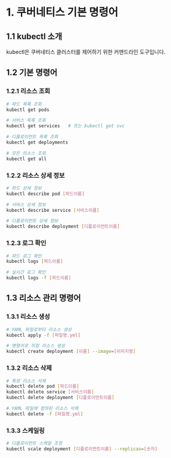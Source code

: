# 1. 쿠버네티스 기본 명령어

## 1.1 kubectl 소개

kubectl은 쿠버네티스 클러스터를 제어하기 위한 커맨드라인 도구입니다.

## 1.2 기본 명령어

### 1.2.1 리소스 조회
```bash
# 파드 목록 조회
kubectl get pods

# 서비스 목록 조회
kubectl get services   # 또는 kubectl get svc

# 디플로이먼트 목록 조회
kubectl get deployments

# 모든 리소스 조회
kubectl get all
```

### 1.2.2 리소스 상세 정보
```bash
# 파드 상세 정보
kubectl describe pod [파드이름]

# 서비스 상세 정보
kubectl describe service [서비스이름]

# 디플로이먼트 상세 정보
kubectl describe deployment [디플로이먼트이름]
```

### 1.2.3 로그 확인
```bash
# 파드 로그 확인
kubectl logs [파드이름]

# 실시간 로그 확인
kubectl logs -f [파드이름]
```

## 1.3 리소스 관리 명령어

### 1.3.1 리소스 생성
```bash
# YAML 파일로부터 리소스 생성
kubectl apply -f [파일명.yml]

# 명령어로 직접 리소스 생성
kubectl create deployment [이름] --image=[이미지명]
```

### 1.3.2 리소스 삭제
```bash
# 특정 리소스 삭제
kubectl delete pod [파드이름]
kubectl delete service [서비스이름]
kubectl delete deployment [디플로이먼트이름]

# YAML 파일에 정의된 리소스 삭제
kubectl delete -f [파일명.yml]
```

### 1.3.3 스케일링
```bash
# 디플로이먼트 스케일 조정
kubectl scale deployment [디플로이먼트이름] --replicas=[숫자]
```
